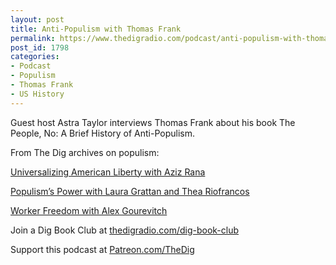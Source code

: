 ```yaml
---
layout: post
title: Anti-Populism with Thomas Frank
permalink: https://www.thedigradio.com/podcast/anti-populism-with-thomas-frank/index.html
post_id: 1798
categories: 
- Podcast
- Populism
- Thomas Frank
- US History
---
```


Guest host Astra Taylor interviews Thomas Frank about his book 
The People, No: A Brief History of Anti-Populism.

From The Dig archives on populism:

[Universalizing American Liberty with Aziz Rana](https://www.thedigradio.com/podcast/universalizing-american-liberty-with-aziz-rana/)

[Populism’s Power with Laura Grattan and Thea Riofrancos](https://www.thedigradio.com/podcast/populisms-power/)

[Worker Freedom with Alex Gourevitch](https://www.thedigradio.com/podcast/worker-freedom-with-alex-gourevitch/) 

Join a Dig Book Club at 
[thedigradio.com/dig-book-club](http://thedigradio.com/dig-book-club)

Support this podcast at 
[Patreon.com/TheDig](http://Patreon.com/TheDig)